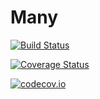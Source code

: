 # Many

[![Build Status](https://travis-ci.org/closescreen/Many.jl.svg?branch=master)](https://travis-ci.org/closescreen/Many.jl)

[![Coverage Status](https://coveralls.io/repos/closescreen/Many.jl/badge.svg?branch=master&service=github)](https://coveralls.io/github/closescreen/Many.jl?branch=master)

[![codecov.io](http://codecov.io/github/closescreen/Many.jl/coverage.svg?branch=master)](http://codecov.io/github/closescreen/Many.jl?branch=master)
